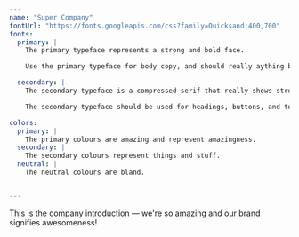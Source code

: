 ```yaml
---
name: "Super Company"
fontUrl: "https://fonts.googleapis.com/css?family=Quicksand:400,700"
fonts:
  primary: |
    The primary typeface represents a strong and bold face.

    Use the primary typeface for body copy, and should really aything by default.

  secondary: |
    The secondary typeface is a compressed serif that really shows strength and dominance over our domain.

    The secondary typeface should be used for headings, buttons, and to highlight important things.

colors:
  primary: |
    The primary colours are amazing and represent amazingness.
  secondary: |
    The secondary colours represent things and stuff.
  neutral: |
    The neutral colours are bland.


---
```


This is the company introduction — we're so amazing and our brand signifies awesomeness!
